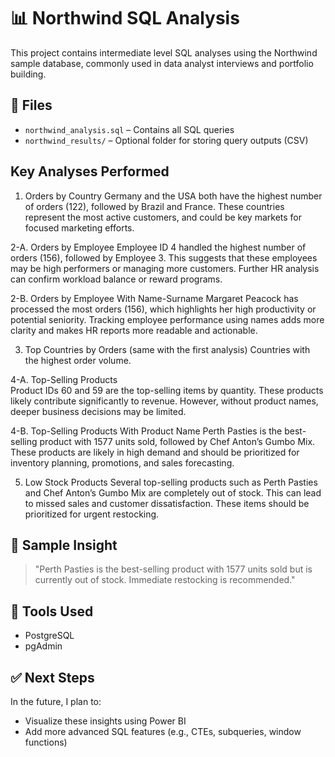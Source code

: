 # 📊 Northwind SQL Analysis

This project contains intermediate level SQL analyses using the Northwind sample database, commonly used in data analyst interviews and portfolio building.

## 📁 Files

- `northwind_analysis.sql` – Contains all SQL queries
- `northwind_results/` – Optional folder for storing query outputs (CSV)

## Key Analyses Performed

1. Orders by Country
Germany and the USA both have the highest number of orders (122), followed by Brazil and France. These countries represent the most active customers, and could be key markets for focused marketing efforts.

2-A. Orders by Employee
   Employee ID 4 handled the highest number of orders (156), followed by Employee 3. This suggests that these employees may      be high performers or managing more customers. Further HR analysis can confirm workload balance or reward programs.

2-B. Orders by Employee With Name-Surname
   Margaret Peacock has processed the most orders (156), which highlights her high productivity or potential seniority.          Tracking employee performance using names adds more clarity and makes HR reports more readable and actionable.

3. Top Countries by Orders  (same with the first analysis)
Countries with the highest order volume.

4-A. Top-Selling Products  
   Product IDs 60 and 59 are the top-selling items by quantity. These products likely contribute significantly to revenue.       However, without product names, deeper business decisions may be limited.

4-B. Top-Selling Products With Product Name
   Perth Pasties is the best-selling product with 1577 units sold, followed by Chef Anton’s Gumbo Mix. These products are        likely in high demand and should be prioritized for inventory planning, promotions, and sales forecasting.

5. Low Stock Products
Several top-selling products such as Perth Pasties and Chef Anton’s Gumbo Mix are completely out of stock. This can lead to missed sales and customer dissatisfaction. These items should be prioritized for urgent restocking.

## 📝 Sample Insight

> "Perth Pasties is the best-selling product with 1577 units sold but is currently out of stock. Immediate restocking is recommended."

## 📌 Tools Used

- PostgreSQL
- pgAdmin

## ✅ Next Steps

In the future, I plan to:
- Visualize these insights using Power BI
- Add more advanced SQL features (e.g., CTEs, subqueries, window functions)


